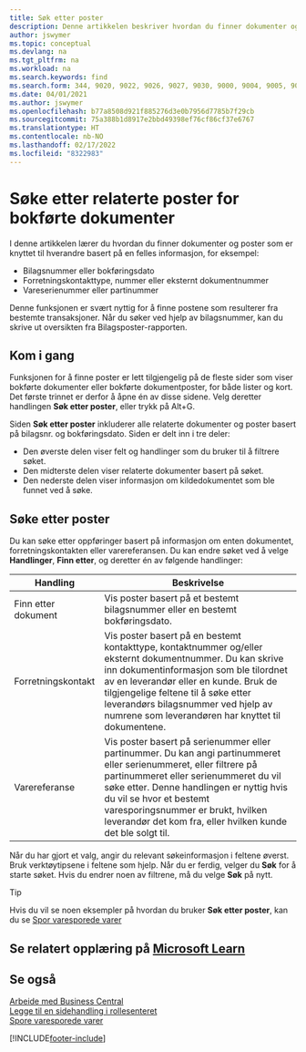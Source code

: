 ```yaml
---
title: Søk etter poster
description: Denne artikkelen beskriver hvordan du finner dokumenter og poster som er relatert
author: jswymer
ms.topic: conceptual
ms.devlang: na
ms.tgt_pltfrm: na
ms.workload: na
ms.search.keywords: find
ms.search.form: 344, 9020, 9022, 9026, 9027, 9030, 9000, 9004, 9005, 9018, 9006, 9007, 9010, 9016, 9017
ms.date: 04/01/2021
ms.author: jswymer
ms.openlocfilehash: b77a8508d921f885276d3e0b7956d7785b7f29cb
ms.sourcegitcommit: 75a388b1d8917e2bbd49398ef76cf86cf37e6767
ms.translationtype: HT
ms.contentlocale: nb-NO
ms.lasthandoff: 02/17/2022
ms.locfileid: "8322983"
---
```

# <a name="finding-related-entries-for-posted-documents"></a>Søke etter relaterte poster for bokførte dokumenter 

I denne artikkelen lærer du hvordan du finner dokumenter og poster som er knyttet til hverandre basert på en felles informasjon, for eksempel:

- Bilagsnummer eller bokføringsdato
- Forretningskontakttype, nummer eller eksternt dokumentnummer
- Vareserienummer eller partinummer

Denne funksjonen er svært nyttig for å finne postene som resulterer fra bestemte transaksjoner. Når du søker ved hjelp av bilagsnummer, kan du skrive ut oversikten fra Bilagsposter-rapporten.

## <a name="get-started"></a>Kom i gang

Funksjonen for å finne poster er lett tilgjengelig på de fleste sider som viser bokførte dokumenter eller bokførte dokumentposter, for både lister og kort. Det første trinnet er derfor å åpne én av disse sidene. Velg deretter handlingen **Søk etter poster**, eller trykk på Alt+G.

Siden **Søk etter poster** inkluderer alle relaterte dokumenter og poster basert på bilagsnr. og bokføringsdato. Siden er delt inn i tre deler:

- Den øverste delen viser felt og handlinger som du bruker til å filtrere søket.
- Den midterste delen viser relaterte dokumenter basert på søket.
- Den nederste delen viser informasjon om kildedokumentet som ble funnet ved å søke.


<!--
 There are two ways to open this page:

- Choose the ![Lightbulb that opens the Tell Me feature.](media/ui-search/search_small.png "Tell me what you want to do") icon, enter **Find Entries**, and then choose the related link.

    With this way, the **Find Entries** page might be empty, and you'll have to start searching for entries from scratch.
    
- Open a page that displays posted documents or posted documents entries, either a list or a card. Then, locate and select the **Find Entries** action.

    With this way, the **Find Entries**, page will include all related documents and entries based on the document no. and posting date.


    > [!TIP]
    > If you are on a page that has the **Find Entries** action, press crtl+G to open the **Find Entries** page directly. 
-->

## <a name="search-for-entries"></a>Søke etter poster

Du kan søke etter oppføringer basert på informasjon om enten dokumentet, forretningskontakten eller varereferansen. Du kan endre søket ved å velge **Handlinger**, **Finn etter**, og deretter én av følgende handlinger:

|Handling|Beskrivelse|
|------|-----------|
|Finn etter dokument|Vis poster basert på et bestemt bilagsnummer eller en bestemt bokføringsdato.|
|Forretningskontakt |Vis poster basert på en bestemt kontakttype, kontaktnummer og/eller eksternt dokumentnummer. Du kan skrive inn dokumentinformasjon som ble tilordnet av en leverandør eller en kunde. Bruk de tilgjengelige feltene til å søke etter leverandørs bilagsnummer ved hjelp av numrene som leverandøren har knyttet til dokumentene.|
|Varereferanse|Vis poster basert på serienummer eller partinummer. Du kan angi partinummeret eller serienummeret, eller filtrere på partinummeret eller serienummeret du vil søke etter. Denne handlingen er nyttig hvis du vil se hvor et bestemt varesporingsnummer er brukt, hvilken leverandør det kom fra, eller hvilken kunde det ble solgt til.|

Når du har gjort et valg, angir du relevant søkeinformasjon i feltene øverst. Bruk verktøytipsene i feltene som hjelp. Når du er ferdig, velger du **Søk** for å starte søket. Hvis du endrer noen av filtrene, må du velge **Søk** på nytt.

> [!TIP]
> Hvis du vil se noen eksempler på hvordan du bruker **Søk etter poster**, kan du se [Spor varesporede varer](inventory-how-to-trace-item-tracked-items.md) <!--and [Walkthrough: Tracing Serial-Lot Numbers](walkthrough-tracing-serial-lot-numbers.md). -->

## <a name="see-related-training-at-microsoft-learn"></a>Se relatert opplæring på [Microsoft Learn](/learn/modules/user-interface-dynamics-365-business-central/index)

## <a name="see-also"></a>Se også

[Arbeide med Business Central](ui-work-product.md)  
[Legge til en sidehandling i rollesenteret](ui-bookmarks.md)  
[Spore varesporede varer](inventory-how-to-trace-item-tracked-items.md)  


[!INCLUDE[footer-include](includes/footer-banner.md)]
